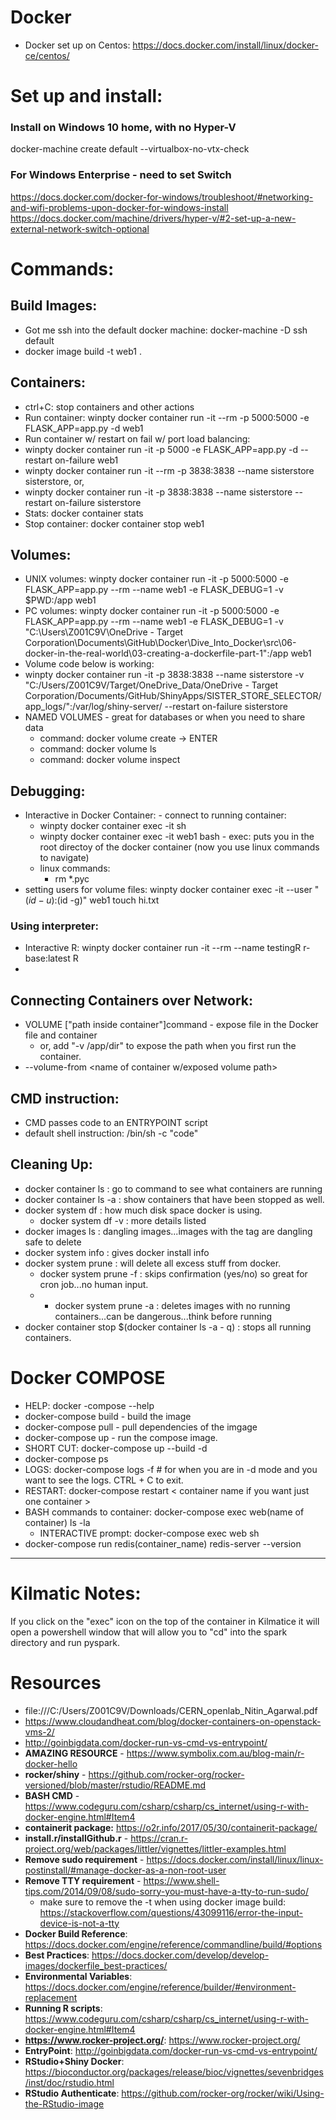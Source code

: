# Docker
  - Docker set up on Centos: https://docs.docker.com/install/linux/docker-ce/centos/

# Set up and install:

  ### Install on Windows 10 home, with no Hyper-V
  docker-machine create default --virtualbox-no-vtx-check

  ### For Windows Enterprise - need to set Switch
  https://docs.docker.com/docker-for-windows/troubleshoot/#networking-and-wifi-problems-upon-docker-for-windows-install
  https://docs.docker.com/machine/drivers/hyper-v/#2-set-up-a-new-external-network-switch-optional


# Commands:
  
  ## Build Images:
  - Got me ssh into the default docker machine: docker-machine -D ssh default 
  - docker image build -t web1 .
  
  ## Containers:
  
  - ctrl+C: stop containers and other actions
  - Run container: winpty docker container run -it --rm -p 5000:5000 -e FLASK_APP=app.py -d web1
  - Run container w/ restart on fail w/ port load balancing:
  - winpty docker container run -it -p 5000 -e FLASK_APP=app.py -d --restart on-failure web1
  - winpty docker container run -it --rm -p 3838:3838 --name sisterstore sisterstore, or,
   - winpty docker container run -it -p 3838:3838 --name sisterstore --restart on-failure sisterstore
  - Stats: docker container stats
  - Stop container: docker container stop web1
  
  ## Volumes:
  -  UNIX volumes: winpty docker container run -it -p 5000:5000 -e FLASK_APP=app.py --rm --name web1 -e FLASK_DEBUG=1 -v $PWD:/app web1
  -  PC volumes: winpty docker container run -it -p 5000:5000 -e FLASK_APP=app.py --rm --name web1 -e FLASK_DEBUG=1 -v "C:\Users\Z001C9V\OneDrive - Target Corporation\Documents\GitHub\Docker\Dive_Into_Docker\src\06-docker-in-the-real-world\03-creating-a-dockerfile-part-1":/app web1
  - Volume code below is working:
  - winpty docker container run -it -p 3838:3838 --name sisterstore -v "C:/Users/Z001C9V/Target/OneDrive_Data/OneDrive - Target Corporation/Documents/GitHub/ShinyApps/SISTER_STORE_SELECTOR/app_logs/":/var/log/shiny-server/ --restart on-failure sisterstore
  - NAMED VOLUMES - great for databases or when you need to share data
    - command: docker volume create <name> -> ENTER
    - command: docker volume ls
    - command: docker volume inspect <name of named volume>
    
  ## Debugging:
  -  Interactive in Docker Container: 
    - connect to running container: 
      - winpty docker container exec -it <name of container> sh 
      - winpty docker container exec -it web1 bash
    - exec: puts you in the root directoy of the docker container (now you use linux commands to navigate)
      - linux commands:
        - rm *.pyc
   - setting users for volume files: winpty docker container exec -it --user "$(id -u):$(id -g)" web1 touch hi.txt

  ### Using interpreter:
  - Interactive R: winpty docker container run -it --rm --name testingR r-base:latest R
  - 

  ## Connecting Containers over Network:
  - VOLUME ["path inside container"]command - expose file in the Docker file and container
    - or, add "-v /app/dir" to expose the path when you first run the container.
  - --volume-from <name of container w/exposed volume path>
  
  ## CMD instruction: 
  - CMD passes code to an ENTRYPOINT script
  - default shell instruction: /bin/sh -c "code"
  
  ## Cleaning Up:
  - docker container ls : go to command to see what containers are running
  - docker container ls -a : show containers that have been stopped as well.
  - docker system df : how much disk space docker is using.
    - docker system df -v : more details listed
  - docker images ls : dangling images...images with the <none> tag are dangling safe to delete
  - docker system info : gives docker install info
  - docker system prune : will delete all excess stuff from docker.
    - docker system prune -f : skips confirmation (yes/no) so great for cron job...no human input.
    - - docker system prune -a : deletes images with no running containers...can be dangerous...think before running
  - docker container stop $(docker container ls -a - q) : stops all running containers.
 
# Docker COMPOSE
  - HELP: docker -compose --help
  - docker-compose build - build the image
  - docker-compose pull - pull dependencies of the imgage
  - docker-compose up - run the compose image.
  - SHORT CUT: docker-compose up --build -d
  - docker-compose ps
  - LOGS: docker-compose logs -f # for when you are in -d mode and you want to see the logs. CTRL + C to exit.
  - RESTART: docker-compose restart < container name if you want just one container >
  - BASH commands to container: docker-compose exec web(name of container) ls -la
    - INTERACTIVE prompt: docker-compose exec web sh
  - docker-compose run redis(container_name) redis-server --version
  
-----

# Kilmatic Notes:

If you click on the "exec" icon on the top of the container in Kilmatice it will open a powershell window that will allow you to "cd" into the spark directory and run pyspark.

# Resources
  - file:///C:/Users/Z001C9V/Downloads/CERN_openlab_Nitin_Agarwal.pdf
  - https://www.cloudandheat.com/blog/docker-containers-on-openstack-vms-2/
  - http://goinbigdata.com/docker-run-vs-cmd-vs-entrypoint/
  - **AMAZING RESOURCE** - https://www.symbolix.com.au/blog-main/r-docker-hello
  - **rocker/shiny** - https://github.com/rocker-org/rocker-versioned/blob/master/rstudio/README.md
  - **BASH CMD** - https://www.codeguru.com/csharp/csharp/cs_internet/using-r-with-docker-engine.html#Item4
  - **containerit package:** https://o2r.info/2017/05/30/containerit-package/
  - **install.r/installGithub.r** - https://cran.r-project.org/web/packages/littler/vignettes/littler-examples.html
  - **Remove sudo requirement** - https://docs.docker.com/install/linux/linux-postinstall/#manage-docker-as-a-non-root-user
  - **Remove TTY requirement** - https://www.shell-tips.com/2014/09/08/sudo-sorry-you-must-have-a-tty-to-run-sudo/
    - make sure to remove the -t when using docker image build: https://stackoverflow.com/questions/43099116/error-the-input-device-is-not-a-tty
  - **Docker Build Reference**: https://docs.docker.com/engine/reference/commandline/build/#options
  - **Best Practices**: https://docs.docker.com/develop/develop-images/dockerfile_best-practices/
  - **Environmental Variables**: https://docs.docker.com/engine/reference/builder/#environment-replacement
  - **Running R scripts**: https://www.codeguru.com/csharp/csharp/cs_internet/using-r-with-docker-engine.html#Item4
  - **https://www.rocker-project.org/**: https://www.rocker-project.org/
  - **EntryPoint**: http://goinbigdata.com/docker-run-vs-cmd-vs-entrypoint/
  - **RStudio+Shiny Docker**: https://bioconductor.org/packages/release/bioc/vignettes/sevenbridges/inst/doc/rstudio.html
  - **RStudio Authenticate**: https://github.com/rocker-org/rocker/wiki/Using-the-RStudio-image
  
